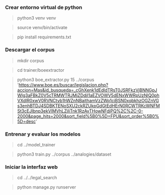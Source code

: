 ### Crear entorno virtual de python
> python3 venv venv 

> source venv/bin/activate

> pip install requirements.txt

### Descargar el corpus
> mkdir corpus

> cd trainer/boeextractor

> python3 boe_extractor.py 15 ../corpus 'https://www.boe.es/buscar/legislacion.php?accion=Mas&id_busqueda=_cGhXenk1dEdldTRsT0JSRFkzVjBNNGpJWlg3aFBkZ0V5cTRMWTRJMjZDdjI1aEZVOWV5dENxWWRpUzNlQ0phVXdlR0xwV0RVNCtyb1hWZnNBaithamVzZWp1cjBSN0xqbkhzOGZnVGs3enhBTDJ4SDBKTENoSXU2ckRZUkpGdGtEdHErN0RCWTRKcWNFMSt3cEJIbnp3ekVIMVhLZjliTnk1RzAvTHowNFdjPQ%2C%2C-0-2000&page_hits=2000&sort_field%5B0%5D=FPU&sort_order%5B0%5D=desc'


### Entrenar y evaluar los modelos
> cd ../model_trainer 

> python3 train.py ../corpus ../analogies/dataset

### Iniciar la interfaz web

> cd ../../legal_search

> python manage.py runserver
